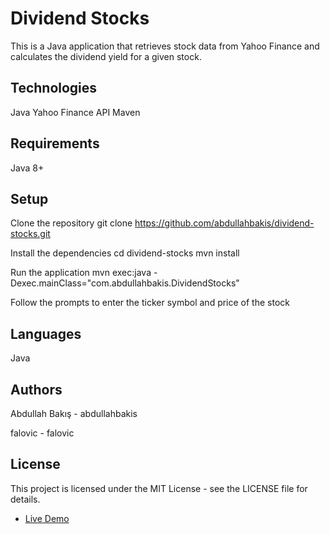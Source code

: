 # Dividend Stocks
This is a Java application that retrieves stock data from Yahoo Finance and calculates the dividend yield for a given stock.

## Technologies
Java
Yahoo Finance API
Maven
## Requirements
Java 8+
## Setup
Clone the repository
git clone https://github.com/abdullahbakis/dividend-stocks.git

Install the dependencies
cd dividend-stocks
mvn install

Run the application
mvn exec:java -Dexec.mainClass="com.abdullahbakis.DividendStocks"

Follow the prompts to enter the ticker symbol and price of the stock
## Languages
Java
## Authors
Abdullah Bakış - abdullahbakis

falovic - falovic
## License
This project is licensed under the MIT License - see the LICENSE file for details.

- [Live Demo](https://falovic.github.io/dividend-stocks)
